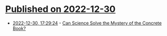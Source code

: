 # [Published on 2022-12-30](index.md)

* [2022-12-30, 17:29:24](https://news.ycombinator.com/item?id=34187285) - [Can Science Solve the Mystery of the Concrete Book?](https://www.atlasobscura.com/articles/vostell-concrete-book-mystery)
